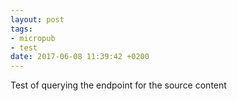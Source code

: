 ```yaml
---
layout: post
tags:
- micropub
- test
date: 2017-06-08 11:39:42 +0200
---
```


Test of querying the endpoint for the source content
